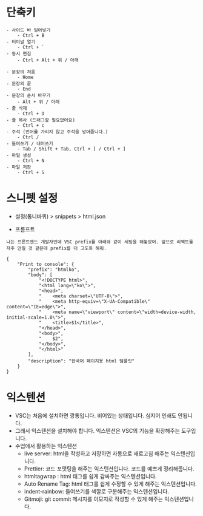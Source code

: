 # 단축키
```
- 사이드 바 밀어넣기
    - Ctrl + B
- 터미널 열기
    - Ctrl + `
- 동시 편집
    - Ctrl + Alt + 위 / 아래

- 문장의 처음 
    - Home
- 문장의 끝
    - End
- 문장의 순서 바꾸기
    - Alt + 위 / 아래
- 줄 삭제
    - Ctrl + D
- 줄 복사 (드래그할 필요없어요)
    - Ctrl + c
- 주석 (언어를 가리지 않고 주석을 넣어줍니다.)
    - Ctrl /
- 들여쓰기 / 내어쓰기
    - Tab / Shift + Tab, Ctrl + [ / Ctrl + ]
- 파일 생성
    - Ctrl + N
- 파일 저장
    - Ctrl + S
```

# 스니펫 설정

- 설정(톱니바퀴) > snippets > html.json

- 프롬프트
```
나는 프론트엔드 개발자인데 VSC prefix를 아래와 같이 세팅을 해놓았어. 앞으로 리엑트를 자주 만질 것 같은데 prefix를 더 고도화 해줘.
```


```
{
    "Print to console": {
        "prefix": "htmlko",
        "body": [
            "<!DOCTYPE html>",
            "<html lang=\"ko\">",
            "<head>",
            "    <meta charset=\"UTF-8\">",
            "    <meta http-equiv=\"X-UA-Compatible\" content=\"IE=edge\">",
            "    <meta name=\"viewport\" content=\"width=device-width, initial-scale=1.0\">",
            "    <title>$1</title>",
            "</head>",
            "<body>",
            "    $2",
            "</body>",
            "</html>"
        ],
        "description": "한국어 페이지용 html 템플릿"
    }
}
```

# 익스텐션

- VSC는 처음에 설치하면 깡통입니다. 비어있는 상태입니다. 심지어 인쇄도 안됩니다.
- 그래서 익스텐션을 설치해야 합니다. 익스텐션은 VSC의 기능을 확장해주는 도구입니다.
- 수업에서 활용하는 익스텐션
    - live server: html을 작성하고 저장하면 자동으로 새로고침 해주는 익스텐션입니다.
    - Prettier: 코드 포맷팅을 해주는 익스텐션입니다. 코드를 예쁘게 정리해줍니다.
    - htmltagwrap : html 태그를 쉽게 감싸주는 익스텐션입니다.
    - Auto Rename Tag: html 태그를 쉽게 수정할 수 있게 해주는 익스텐션입니다.
    - indent-rainbow: 들여쓰기를 색깔로 구분해주는 익스텐션입니다.
    - Gitmoji: git commit 메시지를 이모지로 작성할 수 있게 해주는 익스텐션입니다.